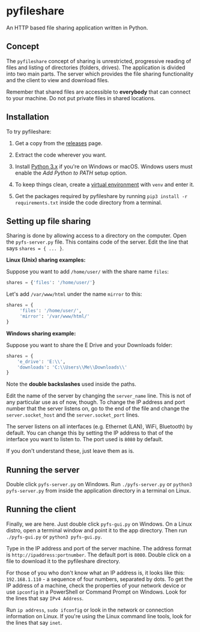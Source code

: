 # pyfileshare
An HTTP based file sharing application written in Python.

## Concept
The `pyfileshare` concept of sharing is unrestricted, progressive reading
of files and listing of directories (folders, drives). The application
is divided into two main parts. The server which provides the file sharing
functionality and the client to view and download files.

Remember that shared files are accessible to __everybody__ that can connect to
your machine. Do not put private files in shared locations.

## Installation
To try pyfileshare:

1. Get a copy from the
   [releases](https://github.com/sivasankarankb/pyfileshare/releases) page.
   
2. Extract the code wherever you want.

3. Install [Python 3.x](https://www.python.org) if you're on Windows or macOS.
   Windows users must enable the _Add Python to PATH_ setup option.

4. To keep things clean, create a
   [virtual environment](https://packaging.python.org/en/latest/guides/installing-using-pip-and-virtual-environments/#creating-a-virtual-environment)
   with `venv` and enter it.

5. Get the packages required by pyfileshare by running
   `pip3 install -r requirements.txt` inside the code directory from a terminal.

## Setting up file sharing
Sharing is done by allowing access to a directory on the computer.
Open the `pyfs-server.py` file. This contains code of the server.
Edit the line that says `shares = { ... }`.

__Linux (Unix) sharing examples:__

Suppose you want to add `/home/user/` with the share name `files`:

```python
shares = {'files': '/home/user/'}
```

Let's add `/var/www/html` under the name `mirror` to this:

```python
shares = {
     'files': '/home/user/',
     'mirror': '/var/www/html/'
}
```

__Windows sharing example:__

Suppose you want to share the E Drive and your Downloads folder:

```python
shares = {
    'e_drive': 'E:\\',
    'downloads': 'C:\\Users\\Me\\Downloads\\'
}
```

Note the __double backslashes__ used inside the paths.

Edit the name of the server by changing the `server_name` line.
This is not of any particular use as of now, though. To change the IP address
and port number that the server listens on, go to the end of the file
and change the `server.socket_host` and the `server.socket_port` lines.

The server listens on all interfaces (e.g. Ethernet (LAN), WiFi, Bluetooth)
by default. You can change this by setting the IP address to that of
the interface you want to listen to. The port used is `8080` by default.

If you don't understand these, just leave them as is.

## Running the server
Double click `pyfs-server.py` on Windows. Run `./pyfs-server.py` or
`python3 pyfs-server.py` from inside the application directory
in a terminal on Linux.

## Running the client
Finally, we are here. Just double click `pyfs-gui.py` on Windows.
On a Linux distro, open a terminal window and point it to the app directory.
Then run `./pyfs-gui.py` or `python3 pyfs-gui.py`.

Type in the IP address and port of the server machine. The address format
is `http://ipaddress:portnumber`. The default port is `8080`. Double click
on a file to download it to the pyfileshare directory.

For those of you who don't know what an IP address is, it looks like this:
`192.168.1.110` - a sequence of four numbers, separated by dots. To get
the IP address of a machine, check the properties of your network device
or use `ipconfig` in a PowerShell or Command Prompt on Windows.
Look for the lines that say `IPv4 Address`.

Run `ip address`, `sudo ifconfig` or look in the network or connection
information on Linux. If you're using the Linux command line tools, look
for the lines that say `inet`.
